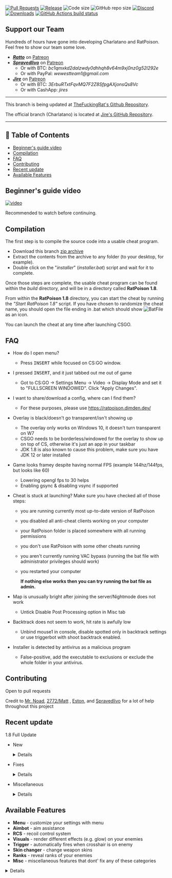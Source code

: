 [![Pull Requests](https://img.shields.io/github/issues-pr/TheRatCode/RatPoison.svg)](https://github.com/TheRatCode/RatPoison/pulls/)
[![Release](https://img.shields.io/github/release/TheRatCode/RatPoison.svg)](https://github.com/TheRatCode/RatPoison/releases/)
![Code size](https://img.shields.io/github/languages/code-size/TheRatCode/RatPoison.svg)
![GitHub repo size](https://img.shields.io/github/repo-size/TheRatCode/RatPoison.svg)
[![Discord](https://dimden.dev/ratpoisonwidget)](https://dimden.dev/ratpoisonowns)
[![Downloads](https://img.shields.io/github/downloads/TheFuckingRat/RatPoison/total.svg)](https://github.com/TheRatCode/RatPoison/releases/latest)
[![GitHub Actions build status](https://img.shields.io/github/workflow/status/TheRatCode/RatPoison/Push?label=GitHub%20Actions)](https://github.com/TheRatCode/RatPoison/actions?query=workflow%3APush+)

## Support our Team

Hundreds of hours have gone into developing Charlatano and RatPoison. Feel free to show our team some love.

* **_[Ratto](https://github.com/TheRatCode)_** on [Patreon](https://www.patreon.com/ratto)
* **_[Spravedlivo](https://github.com/Spravedlivo)_** on [Patreon](https://www.patreon.com/spravedlivo)
    * Or with BTC: _bc1qmxkd2dalzwdy0dhhqh8v64m9xj0nz0g52l292e_
    * Or with PayPal: _wewestteam1@gmail.com_
* **_[Jire](https://github.com/Jire)_** on [Patreon](https://www.patreon.com/Jire)
    * Or with BTC: _3ErbuRTxtFqvMQ7F2Z8SfpgAXjonsQs8Vc_
    * Or with CashApp: _jires_

---

This branch is being updated at [TheFuckingRat's Github Repository](https://github.com/TheFuckingRat/RatPoison).

The official branch (Charlatano) is located at [Jire's GitHub Repository](https://github.com/Jire/Charlatano).

---

## 📝 Table of Contents

- [Beginner's guide video](#video)
- [Compilation](#compilation)
- [FAQ](#FAQ)
- [Contributing](#contributing)
- [Recent update](#update)
- [Available Features](#features)

## Beginner's guide video <a name = "video"></a>

[![video](https://img.youtube.com/vi/LXBTAnnwahU/0.jpg)](https://www.youtube.com/watch?v=LXBTAnnwahU)

Recommended to watch before continuing.

## Compilation <a name = "compilation"></a>

The first step is to compile the source code into a usable cheat program.

* Download this branch [zip archive](https://github.com/TheRatCode/RatPoison/archive/beta.zip)
* Extract the contents from the archive to any folder (to your desktop, for example).
* Double click on the "_installer_" (_installer.bat_) script and wait for it to complete.

Once those steps are complete, the usable cheat program can be found within the _build_
directory, and will be in a directory called **RatPoison 1.8**.

From within the **RatPoison 1.8** directory, you can start the cheat by running the _"Start RatPoison 1.8"_ script. If
you have chosen to randomize the cheat name, you should open the file ending in .bat which should
show ![BatFile](https://i.imgur.com/JZAhmtr.png) as an icon.

You can launch the cheat at any time after launching CSGO.

## FAQ <a name = "FAQ"></a>

* How do I open menu?
    * Press <kbd>INSERT</kbd> while focused on CS:GO window.

* I pressed <kbd>INSERT</kbd>, and it just tabbed out me out of game
    * Got to CS:GO -> Settings Menu -> Video -> Display Mode and set it to "FULLSCREEN WINDOWED". Click "Apply Changes".

* I want to share/download a config, where can I find them?
    * For these purposes, please use https://ratpoison.dimden.dev/

* Overlay is black/doesn't go transparent/isn't showing up
    * The overlay only works on Windows 10, it doesn't turn transparent on W7
    * CSGO needs to be borderless/windowed for the overlay to show up on top of CS, otherwise it's just an app in your
      taskbar
    * JDK 1.8 is also known to cause this problem, make sure you have JDK 12 or later installed

* Game looks framey despite having normal FPS (example 144hz/144fps, but looks like 60)
    * Lowering opengl fps to 30 helps
    * Enabling gsync & disabling vsync if supported

* Cheat is stuck at launching? Make sure you have checked all of those steps:
    * you are running currently most up-to-date version of RatPoison
    * you disabled all anti-cheat clients working on your computer
    * your RatPoison folder is placed somewhere with all running permissions
    * you don't use RatPoison with some other cheats running
    * you aren't currently running VAC bypass (running the bat file with administrator privileges should work)
    * you restarted your computer

      **If nothing else works then you can try running the bat file as admin.**

* Map is unusually bright after joining the server/Nightmode does not work
    * Untick Disable Post Processing option in Misc tab

* Backtrack does not seem to work, hit rate is awfully low
    * Unbind mouse1 in console, disable spotted only in backtrack settings or use triggerbot with shoot backtrack
      enabled.

* Installer is detected by antivirus as a malicious program
    * False-positive, add the executable to exclusions or exclude the whole folder in your antivirus.

## Contributing <a name = "contributing"></a>

Open to pull requests

Credit to [Mr. Noad](https://github.com/10urshin), [2772/Matt](https://github.com/matt1tk)
, [Eston](https://github.com/sotakoira), and [Spravedlivo](https://github.com/SPRAVEDLIVO) for a lot of help throughout
this project

## Recent update <a name = "update"></a>

1.8 Full Update

* New
    <details>

        * Added music kit changer
        * Added pelvis to bone list
        * Added customizable automatic weapons delay

    </details>
* Fixes
    <details>

        * Reworked current binds system
        * Fixed Hold Aim not updating in menu
        * Fixed snaplines not drawing to the bomb
        * Snowball weapons were invalid to aimbot

    </details>    
* Miscellaneous
    <details>

        * Changed default menu key to insert
        * Reworked options tab, moved configs to a separate tab
        * Default config now has everything disabled
        * Replaced rendering weapons name with icons
        * Bumped libgdx version to 1.9.12

    </details>

## Available Features <a name = "features"></a>

* **Menu** - customize your settings with menu
* **Aimbot** - aim assistance
* **RCS** - recoil control system
* **Visuals** - render different effects (e.g. glow) on your enemies
* **Trigger** - automatically fires when crosshair is on enemy
* **Skin changer** - change weapon skins
* **Ranks** - reveal ranks of your enemies
* **Misc** - miscellaneous features that dont' fix any of these categories

<details>

* Menu (Windowed/Fullscreen Windowed only)
    * Appless: Menu shows as an app on the taskbar

* Aimbot
    * Flat Aim: Write to view angles
    * Path aim: Mouse movement
    * Group aimbot settings (Pistol/Rifle/Sniper/Shotgun/SMG)
    * Individual aimbot settings (AK/M4/etc)
    * Aim bone, force bone, aim on shot, speed, FOV, strictness, smoothness
    * (non-silent) Perfect aim, customizable FOV and % chance to activate
    * Backtrack: Shoot enemies up to 200 ms back in time

* RCS
    * RCS for all weapons, customizable X & Y accuracy
    * Types: Legacy and Stable
    * Customizable recoil crosshair, type/width/length/positioning/color
    * Apply RCS after # shots fired

* Visuals
    * Radar
        * Legit radar
    * Glow (Normal, Model, Visible, Visible Flicker)
        * Teammates, Enemies, Weapons, Grenades, Bomb, Bomb Carrier, Aimbot Target
    * clrRender chams
        * Teammates, Enemies, Self, Aimbot Target
    * Arrow indicators
        * Teammates, Enemies, Weapons, Grenades, Bomb, Bomb Carrier, Defusers
    * Box (Name, Health, Armor, Helmet, Kevlar, Weapon, Money, Ammo, Flashed, Scoped)
        * Teammates, Enemies, Defusers, Weapons
    * Skeleton
        * Teammates, Enemies
    * Snaplines
        * Teammates, Enemies, Weapons, Bomb, Bomb Carrier, Defuse Kits
    * Footsteps
        * Teammates, Enemies
    * Hitmarker
    * Nade tracer
    * FOV Changer
    * Skin Changer
    * Spread Circle
    * Head Level Helper
    * Player ESP

* Bone Trigger
    * FOV, InCross
    * Customizable for each weapon category (Pistol/Rifle/Sniper/Shotgun/SMG)
    * Aimbot on activation
    * Optional trigger key
    * Initial shot delay
    * Between shots delay
    * Shoot at backtrack

* Danger Zone compatible

* Misc
    * Knife bot
    * Hitsounds
    * Bomb timer (Text Menu, Visual Bars)
    * Spectator list (Text Menu)
    * Optional sniper/scoped crosshair
    * Reduced flash
    * Bunny hop
    * Auto strafe
    * Fast stop
    * Last second bomb defusal
    * Door spam
    * Weapon spam
    * Nade helper
    * Self nade
    * Kill bind
    * Disable Post Processing
    * Temporary name change
    * Music kit changer

</details>